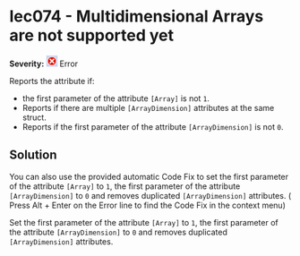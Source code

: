 # Iec074 - Multidimensional Arrays are not supported yet

**Severity:** ![Error](images/Error.png) Error

Reports the attribute if:
* the first parameter of the attribute `[Array]` is not `1`.
* Reports if there are multiple `[ArrayDimension]` attributes at the same struct.
* Reports if the first parameter of the attribute `[ArrayDimension]` is not `0`.

## Solution

You can also use the provided automatic Code Fix to set the first parameter of the attribute `[Array]` to `1`, the first parameter of the attribute `[ArrayDimension]` to `0` and removes duplicated `[ArrayDimension]` attributes. ( Press Alt + Enter on the Error line to find the Code Fix in the context menu)

Set the first parameter of the attribute `[Array]` to `1`, the first parameter of the attribute `[ArrayDimension]` to `0` and removes duplicated `[ArrayDimension]` attributes.
